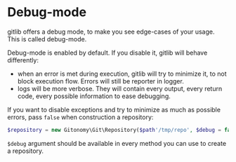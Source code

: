 Debug-mode
==========

gitlib offers a debug mode, to make you see edge-cases of your usage.
This is called debug-mode.

Debug-mode is enabled by default. If you disable it, gitlib will behave
differently:

-   when an error is met during execution, gitlib will try to minimize
    it, to not block execution flow. Errors will still be reporter in
    logger.
-   logs will be more verbose. They will contain every output, every
    return code, every possible information to ease debugging.

If you want to disable exceptions and try to minimize as much as
possible errors, pass `false` when construction a repository:

```php
$repository = new Gitonomy\Git\Repository($path'/tmp/repo', $debug = false)
```

`$debug` argument should be available in every method you can use to
create a repository.

